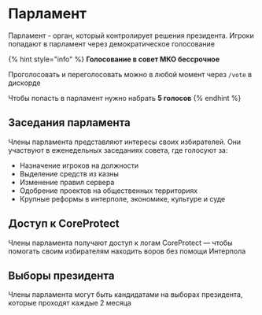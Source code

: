 # Парламент

Парламент - орган, который контролирует решения президента. Игроки попадают в парламент через демократическое голосование

{% hint style="info" %}
**Голосование в совет МКО бессрочное**

Проголосовать и переголосовать можно в любой момент через `/vote` в дискорде

Чтобы попасть в парламент нужно набрать **5 голосов**
{% endhint %}

## Заседания парламента

Члены парламента представляют интересы своих избирателей. Они участвуют в еженедельных заседаниях совета, где голосуют за:

* Назначение игроков на должности
* Выделение средств из казны
* Изменение правил сервера
* Одобрение проектов на общественных территориях
* Крупные реформы в интерполе, экономике, культуре и суде

## Доступ к CoreProtect

Члены парламента получают доступ к логам CoreProtect — чтобы помогать своим избирателям находить воров без помощи Интерпола

## Выборы президента

Члены парламента могут быть кандидатами на выборах президента, которые проходят каждые 2 месяца
